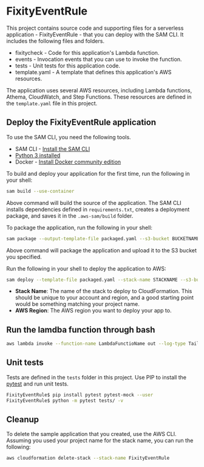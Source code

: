 # FixityEventRule

This project contains source code and supporting files for a serverless application - FixityEventRule - that you can deploy with the SAM CLI. It includes the following files and folders.

- fixitycheck - Code for this application's Lambda function.
- events - Invocation events that you can use to invoke the function.
- tests - Unit tests for this application code.
- template.yaml - A template that defines this application's AWS resources.

The application uses several AWS resources, including Lambda functions, Athema, CloudWatch, and Step Functions. These resources are defined in the `template.yaml` file in this project.

## Deploy the FixityEventRule application

To use the SAM CLI, you need the following tools.

* SAM CLI - [Install the SAM CLI](https://docs.aws.amazon.com/serverless-application-model/latest/developerguide/serverless-sam-cli-install.html)
* [Python 3 installed](https://www.python.org/downloads/)
* Docker - [Install Docker community edition](https://hub.docker.com/search/?type=edition&offering=community)

To build and deploy your application for the first time, run the following in your shell:

```bash
sam build --use-container
```
Above command will build the source of the application. The SAM CLI installs dependencies defined in `requirements.txt`, creates a deployment package, and saves it in the `.aws-sam/build` folder.

To package the application, run the following in your shell:
```bash
sam package --output-template-file packaged.yaml --s3-bucket BUCKETNAME
```
Above command will package the application and upload it to the S3 bucket you specified.

Run the following in your shell to deploy the application to AWS:
```bash
sam deploy --template-file packaged.yaml --stack-name STACKNAME --s3-bucket BUCKETNAME --parameter-overrides '' --capabilities CAPABILITY_IAM --region us-east-1
```

* **Stack Name**: The name of the stack to deploy to CloudFormation. This should be unique to your account and region, and a good starting point would be something matching your project name.
* **AWS Region**: The AWS region you want to deploy your app to.

## Run the lamdba function through bash
```bash
aws lambda invoke --function-name LambdaFunctioName out --log-type Tail --query 'LogResult' --output text |  base64 -d
```

## Unit tests

Tests are defined in the `tests` folder in this project. Use PIP to install the [pytest](https://docs.pytest.org/en/latest/) and run unit tests.

```bash
FixityEventRule$ pip install pytest pytest-mock --user
FixityEventRule$ python -m pytest tests/ -v
```

## Cleanup

To delete the sample application that you created, use the AWS CLI. Assuming you used your project name for the stack name, you can run the following:

```bash
aws cloudformation delete-stack --stack-name FixityEventRule
```
